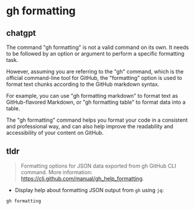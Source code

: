 # gh formatting 
## chatgpt 
The command "gh formatting" is not a valid command on its own. It needs to be followed by an option or argument to perform a specific formatting task.

However, assuming you are referring to the "gh" command, which is the official command-line tool for GitHub, the "formatting" option is used to format text chunks according to the GitHub markdown syntax.

For example, you can use "gh formatting markdown" to format text as GitHub-flavored Markdown, or "gh formatting table" to format data into a table.

The "gh formatting" command helps you format your code in a consistent and professional way, and can also help improve the readability and accessibility of your content on GitHub. 

## tldr 
 
> Formatting options for JSON data exported from gh GitHub CLI command.
> More information: <https://cli.github.com/manual/gh_help_formatting>.

- Display help about formatting JSON output from `gh` using `jq`:

`gh formatting`

